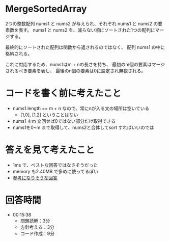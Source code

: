 # MergeSortedArray

2つの整数配列 nums1 と nums2 が与えられ、それぞれ nums1 と nums2 の要素数を表す。
nums1 と nums2 を、減らない順にソートされた1つの配列にマージする。

最終的にソートされた配列は関数から返されるのではなく、 配列 nums1 の中に格納される。

これに対応するため、nums1はm + nの長さを持ち、
最初のm個の要素はマージされるべき要素を表し、
最後のn個の要素は0に設定され無視される。

# コードを書く前に考えたこと
- nums1.length == m + n なので、常にnが入る文の場所は空いている
  - [1,0], [1,2] ということはない
- nums1 をm 文回せば0ではない部分だけ取得できる
- nums1を0~m まで取得して、nums2と合体してsort すればいいのでは

# 答えを見て考えたこと
- 1ms で、ベストな回答ではなさそうだった
- memory も2.40MB で多めに使ってるぽい
- [参考になりそうな回答](https://leetcode.com/problems/merge-sorted-array/solutions/4467339/iterate-backwards-with-two-pointers)

# 回答時間
- 00:15:38
  - 問題読解：3分
  - 方針考える：3分
  - コード作成：9分
